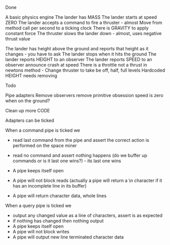 Done

A basic physics engine
The lander has MASS
The lander starts at speed ZERO
The lander accepts a command to fire a thruster - almost
Move from method call per second to a ticking clock
There is GRAVITY to apply constant force
The thruster slows the lander down - almost, uses negative thrust value

The lander has height above the ground and reports that height as it changes - you have to ask
The lander stops when it hits the ground
The lander reports HEIGHT to an observer
The lander reports SPEED to an observer
announce crash at speed
There is a throttle not a thrust in newtons method - Change thruster to take be off, half, full levels
Hardcoded HEIGHT needs removing



Todo

Pipe adapters
Remove observers
remove primitive obsession
speed is zero when on the ground?

Clean up more CODE



Adapters can be ticked

When a command pipe is ticked we 
 - read last command from the pipe and assert the correct action is performed on the space miner
 - read no command and assert nothing happens
 (do we buffer up commands or is it last one wins?) - its last one wins

 - A pipe keeps itself open
 - A pipe will not block reads (actually a pipe will return a \n character if it has an incomplete line in its buffer)
 - A pipe will return character data, whole lines

When a query pipe is ticked we
 - output any changed value as a line of characters, assert is as expected
 - if nothing has changed then nothing output
 - A pipe keeps itself open
 - A pipe will not block writes
 - A pipe will output new line terminated character data

